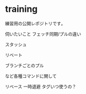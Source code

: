 # training
練習用の公開レポジトリです｡

伺いたいこと
フェッチ同期/プルの違い

スタッシュ

リベート

ブランチごとのプル

など各種コマンドに関して

リベース
一時退避
タグいつ使うの？